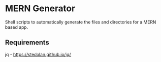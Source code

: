# MERN Generator 

Shell scripts to automatically generate the files and directories for a MERN based app.

## Requirements

jq - https://stedolan.github.io/jq/
